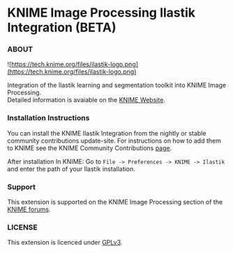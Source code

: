 KNIME Image Processing Ilastik Integration (BETA)
============
### ABOUT
![https://tech.knime.org/files/ilastik-logo.png](https://tech.knime.org/files/ilastik-logo.png)

Integration of the Ilastik learning and segmentation toolkit
 into KNIME Image Processing.    
Detailed information is avaiable on  the [KNIME Website](https://tech.knime.org/book/ilastik-integration).


### Installation Instructions
You can install the KNIME Ilastik Integration from the nightly or stable community contributions update-site.
For instructions on how to add them to KNIME see the KNIME Community Contributions [page](https://tech.knime.org/community).

After installation In KNIME: Go to ``File -> Preferences -> KNIME -> Ilastik`` and enter the path of your Ilastik installation.

### Support
This extension is supported on the KNIME Image Processing section of the [KNIME forums](https://tech.knime.org/forum/knime-image-processing).

### LICENSE
This extension is licenced under [GPLv3](http://www.gnu.org/licenses/gpl-3.0.en.html).
